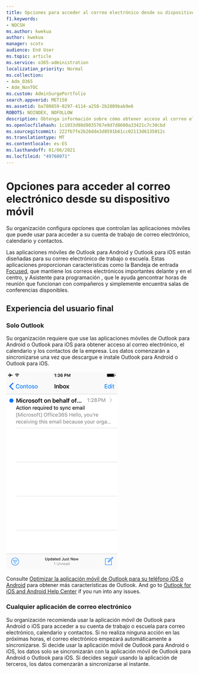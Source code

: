 ```yaml
---
title: Opciones para acceder al correo electrónico desde su dispositivo móvil
f1.keywords:
- NOCSH
ms.author: kwekua
author: kwekua
manager: scotv
audience: End User
ms.topic: article
ms.service: o365-administration
localization_priority: Normal
ms.collection:
- Adm_O365
- Adm_NonTOC
ms.custom: AdminSurgePortfolio
search.appverid: MET150
ms.assetid: ba780859-0297-4114-a258-2b2809bab9e6
ROBOTS: NOINDEX, NOFOLLOW
description: Obtenga información sobre cómo obtener acceso al correo electrónico desde su dispositivo móvil.
ms.openlocfilehash: 1c1033d98d9035767e9d7d8608a33421c7c30cbd
ms.sourcegitcommit: 222fb7fe2b26dde3d8591b61cc02113d6135012c
ms.translationtype: MT
ms.contentlocale: es-ES
ms.lasthandoff: 01/06/2021
ms.locfileid: "49760071"
---
```

# <a name="options-for-accessing-email-from-your-mobile-device"></a>Opciones para acceder al correo electrónico desde su dispositivo móvil

Su organización configura opciones que controlan las aplicaciones móviles que puede usar para acceder a su cuenta de trabajo de correo electrónico, calendario y contactos.

Las aplicaciones móviles de Outlook para Android y Outlook para iOS están diseñadas para su correo electrónico de trabajo o escuela. Estas aplicaciones proporcionan características como la Bandeja de entrada [Focused](https://support.microsoft.com/office/f445ad7f-02f4-4294-a82e-71d8964e3978), que mantiene los correos electrónicos importantes delante y en el centro, y Asistente para programación , que le ayuda [a](https://support.microsoft.com/office/scheduling-made-easy-in-outlook-mobile-11c5bee5-d78a-4a2b-80c2-2b386ddb4470)encontrar horas de reunión que funcionan con compañeros y simplemente encuentra salas de conferencias disponibles.
  
## <a name="end-user-experience"></a>Experiencia del usuario final

### <a name="outlook-only"></a>Solo Outlook

Su organización requiere que use las aplicaciones móviles de Outlook para Android o Outlook para iOS para obtener acceso al correo electrónico, el calendario y los contactos de la empresa. Los datos comenzarán a sincronizarse una vez que descargue e instale Outlook para Android o Outlook para iOS.

![Ejemplo de correo electrónico para usar Outlook para sincronizar el correo electrónico](../../media/798d942a-4181-4dcb-8039-cd9f2edd9723.png)

Consulte [Optimizar la aplicación móvil de Outlook para su teléfono iOS o Android](https://support.microsoft.com/office/de075b19-b73c-4d8a-841b-459982c7e890) para obtener más características de Outlook. And go to [Outlook for iOS and Android Help Center](https://support.microsoft.com/office/cd84214e-a5ac-4e95-9ea3-e07f78d0cde6) if you run into any issues.

### <a name="any-email-app"></a>Cualquier aplicación de correo electrónico

Su organización recomienda usar la aplicación móvil de Outlook para Android o iOS para acceder a su cuenta de trabajo o escuela para correo electrónico, calendario y contactos. Si no realiza ninguna acción en las próximas horas, el correo electrónico empezará automáticamente a sincronizarse. Si decide usar la aplicación móvil de Outlook para Android o iOS, los datos solo se sincronizarán con la aplicación móvil de Outlook para Android o Outlook para iOS. Si decides seguir usando la aplicación de terceros, los datos comenzarán a sincronizarse al instante.